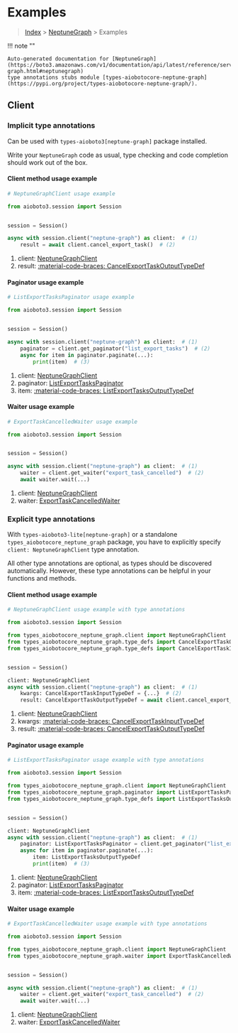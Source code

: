 # Examples

> [Index](../README.md) > [NeptuneGraph](./README.md) > Examples

!!! note ""

    Auto-generated documentation for [NeptuneGraph](https://boto3.amazonaws.com/v1/documentation/api/latest/reference/services/neptune-graph.html#neptunegraph)
    type annotations stubs module [types-aiobotocore-neptune-graph](https://pypi.org/project/types-aiobotocore-neptune-graph/).

## Client

### Implicit type annotations

Can be used with `types-aioboto3[neptune-graph]` package installed.

Write your `NeptuneGraph` code as usual,
type checking and code completion should work out of the box.



#### Client method usage example

```python
# NeptuneGraphClient usage example

from aioboto3.session import Session


session = Session()

async with session.client("neptune-graph") as client:  # (1)
    result = await client.cancel_export_task()  # (2)
```

1. client: [NeptuneGraphClient](./client.md)
2. result: [:material-code-braces: CancelExportTaskOutputTypeDef](./type_defs.md#cancelexporttaskoutputtypedef)



#### Paginator usage example

```python
# ListExportTasksPaginator usage example

from aioboto3.session import Session


session = Session()

async with session.client("neptune-graph") as client:  # (1)
    paginator = client.get_paginator("list_export_tasks")  # (2)
    async for item in paginator.paginate(...):
        print(item)  # (3)
```

1. client: [NeptuneGraphClient](./client.md)
2. paginator: [ListExportTasksPaginator](./paginators.md#listexporttaskspaginator)
3. item: [:material-code-braces: ListExportTasksOutputTypeDef](./type_defs.md#listexporttasksoutputtypedef)



#### Waiter usage example

```python
# ExportTaskCancelledWaiter usage example

from aioboto3.session import Session


session = Session()

async with session.client("neptune-graph") as client:  # (1)
    waiter = client.get_waiter("export_task_cancelled")  # (2)
    await waiter.wait(...)
```

1. client: [NeptuneGraphClient](./client.md)
2. waiter: [ExportTaskCancelledWaiter](./waiters.md#exporttaskcancelledwaiter)


### Explicit type annotations

With `types-aioboto3-lite[neptune-graph]`
or a standalone `types_aiobotocore_neptune_graph` package, you have to explicitly specify
`client: NeptuneGraphClient` type annotation.

All other type annotations are optional, as types should be discovered automatically.
However, these type annotations can be helpful in your functions and methods.


#### Client method usage example

```python
# NeptuneGraphClient usage example with type annotations

from aioboto3.session import Session

from types_aiobotocore_neptune_graph.client import NeptuneGraphClient
from types_aiobotocore_neptune_graph.type_defs import CancelExportTaskOutputTypeDef
from types_aiobotocore_neptune_graph.type_defs import CancelExportTaskInputTypeDef


session = Session()

client: NeptuneGraphClient
async with session.client("neptune-graph") as client:  # (1)
    kwargs: CancelExportTaskInputTypeDef = {...}  # (2)
    result: CancelExportTaskOutputTypeDef = await client.cancel_export_task(**kwargs)  # (3)
```

1. client: [NeptuneGraphClient](./client.md)
2. kwargs: [:material-code-braces: CancelExportTaskInputTypeDef](./type_defs.md#cancelexporttaskinputtypedef)
3. result: [:material-code-braces: CancelExportTaskOutputTypeDef](./type_defs.md#cancelexporttaskoutputtypedef)



#### Paginator usage example

```python
# ListExportTasksPaginator usage example with type annotations

from aioboto3.session import Session

from types_aiobotocore_neptune_graph.client import NeptuneGraphClient
from types_aiobotocore_neptune_graph.paginator import ListExportTasksPaginator
from types_aiobotocore_neptune_graph.type_defs import ListExportTasksOutputTypeDef


session = Session()

client: NeptuneGraphClient
async with session.client("neptune-graph") as client:  # (1)
    paginator: ListExportTasksPaginator = client.get_paginator("list_export_tasks")  # (2)
    async for item in paginator.paginate(...):
        item: ListExportTasksOutputTypeDef
        print(item)  # (3)
```

1. client: [NeptuneGraphClient](./client.md)
2. paginator: [ListExportTasksPaginator](./paginators.md#listexporttaskspaginator)
3. item: [:material-code-braces: ListExportTasksOutputTypeDef](./type_defs.md#listexporttasksoutputtypedef)



#### Waiter usage example

```python
# ExportTaskCancelledWaiter usage example with type annotations

from aioboto3.session import Session

from types_aiobotocore_neptune_graph.client import NeptuneGraphClient
from types_aiobotocore_neptune_graph.waiter import ExportTaskCancelledWaiter


session = Session()

async with session.client("neptune-graph") as client:  # (1)
    waiter = client.get_waiter("export_task_cancelled")  # (2)
    await waiter.wait(...)
```

1. client: [NeptuneGraphClient](./client.md)
2. waiter: [ExportTaskCancelledWaiter](./waiters.md#exporttaskcancelledwaiter)


